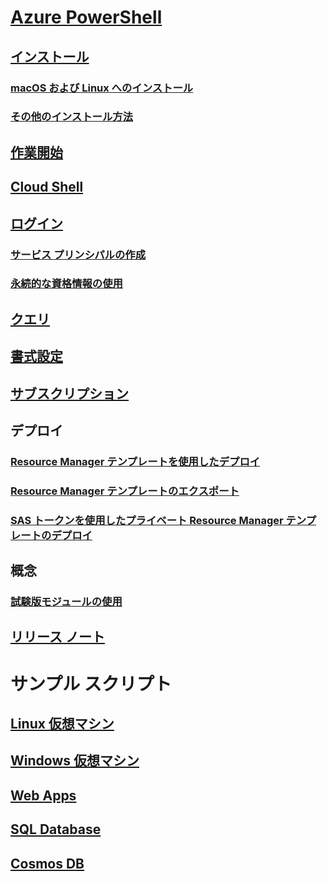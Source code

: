# [Azure PowerShell](../overview.md)

## [インストール](../install-azurerm-ps.md)
### [macOS および Linux へのインストール](../install-azurermps-maclinux.md)
### [その他のインストール方法](../other-install.md)

## [作業開始](../get-started-azureps.md)

## [Cloud Shell](https://docs.microsoft.com/azure/cloud-shell/overview)

## [ログイン](../authenticate-azureps.md)
### [サービス プリンシパルの作成](../create-azure-service-principal-azureps.md)
### [永続的な資格情報の使用](../context-persistence.md)

## [クエリ](../queries-azureps.md)
## [書式設定](../formatting-output.md)
## [サブスクリプション](../manage-subscriptions-azureps.md)

## デプロイ
### [Resource Manager テンプレートを使用したデプロイ](/azure/azure-resource-manager/resource-group-template-deploy)
### [Resource Manager テンプレートのエクスポート](/azure/azure-resource-manager/resource-manager-export-template-powershell)
### [SAS トークンを使用したプライベート Resource Manager テンプレートのデプロイ](/azure/azure-resource-manager/resource-manager-powershell-sas-token)

## 概念
### [試験版モジュールの使用](../using-experimental-modules.md)

## [リリース ノート](release-notes-azureps.md)

# サンプル スクリプト
## [Linux 仮想マシン](/azure/virtual-machines/linux/powershell-samples?toc=%2fpowershell%2fmodule%2ftoc.json)
## [Windows 仮想マシン](/azure/virtual-machines/windows/powershell-samples?toc=%2fpowershell%2fmodule%2ftoc.json)
## [Web Apps](/azure/app-service-web/app-service-powershell-samples?toc=%2fpowershell%2fmodule%2ftoc.json)
## [SQL Database](/azure/sql-database/sql-database-powershell-samples?toc=%2fpowershell%2fmodule%2ftoc.json)
## [Cosmos DB](/azure/cosmos-db/powershell-samples?toc=%2fpowershell%2fmodules%2ftoc.json)
